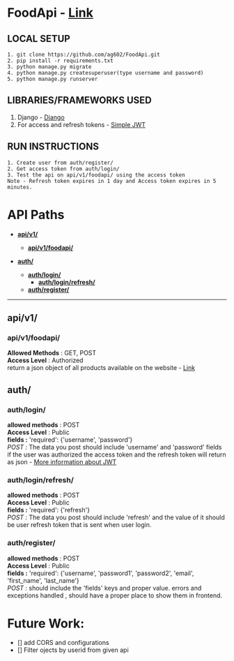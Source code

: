 # FoodApi - [Link](https://ag602.pythonanywhere.com/)


## LOCAL SETUP
```
1. git clone https://github.com/ag602/FoodApi.git
2. pip install -r requirements.txt
3. python manage.py migrate
4. python manage.py createsuperuser(type username and password)
5. python manage.py runserver
```

## LIBRARIES/FRAMEWORKS USED
1. Django - [Django](https://www.djangoproject.com)
2. For access and refresh tokens - [Simple JWT](https://django-rest-framework-simplejwt.readthedocs.io/en/latest)


## RUN INSTRUCTIONS
```
1. Create user from auth/register/
2. Get access token from auth/login/
3. Test the api on api/v1/foodapi/ using the access token
Note - Refresh token expires in 1 day and Access token expires in 5 minutes.

```

# API Paths
* [**api/v1/**](#apiv1)
	* [**api/v1/foodapi/**](#apiv1foodapi)


* [**auth/**](#auth)
	* [**auth/login/**](#authlogin)
		* [**auth/login/refresh/**](#authloginrefresh)
	* [**auth/register/**](#authregister)


___	
## api/v1/
### api/v1/foodapi/
**Allowed Methods** : GET, POST
<br>**Access Level** : Authorized
<br>return a json object of all products available on the website - [Link](https://jsonplaceholder.typicode.com/posts)


## auth/
### auth/login/
**allowed methods** : POST
<br>**Access Level** : Public
<br>**fields :** 'required': {'username', 'password'}
<br>*POST :* The data you post should include 'username' and 'password' fields if the user was authorized the access token and the refresh token will return as json - [More information about JWT](https://django-rest-framework-simplejwt.readthedocs.io/en/latest/getting_started.html#usage)

### auth/login/refresh/
**allowed methods** : POST
<br>**Access Level** : Public
<br>**fields :** 'required': {'refresh'}
<br>*POST :* The data you post should include 'refresh' and the value of it should be user refresh token that is sent when user login.

### auth/register/
**allowed methods** : POST
<br>**Access Level** : Public
<br>**fields :** 'required': {'username', 'password1', 'password2', 'email', 'first_name', 'last_name'}
<br>*POST :* should include the 'fields' keys and proper value. errors and exceptions handled , should have a proper place to show them in frontend.


# Future Work:
- [] add CORS and configurations
- [] Filter ojects by userid from given api
